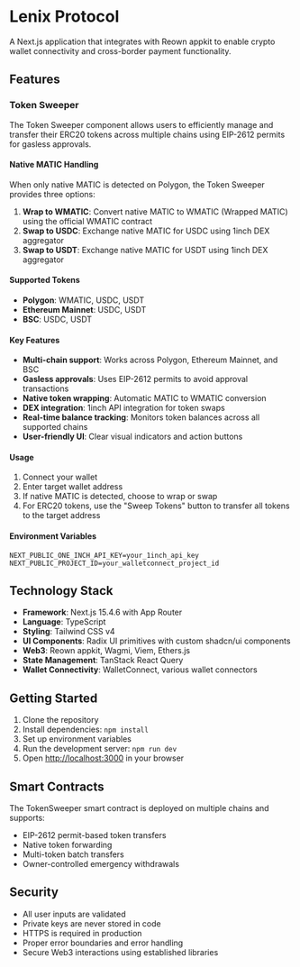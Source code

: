 # Lenix Protocol

A Next.js application that integrates with Reown appkit to enable crypto wallet connectivity and cross-border payment functionality.

## Features

### Token Sweeper

The Token Sweeper component allows users to efficiently manage and transfer their ERC20 tokens across multiple chains using EIP-2612 permits for gasless approvals.

#### Native MATIC Handling

When only native MATIC is detected on Polygon, the Token Sweeper provides three options:

1. **Wrap to WMATIC**: Convert native MATIC to WMATIC (Wrapped MATIC) using the official WMATIC contract
2. **Swap to USDC**: Exchange native MATIC for USDC using 1inch DEX aggregator
3. **Swap to USDT**: Exchange native MATIC for USDT using 1inch DEX aggregator

#### Supported Tokens

- **Polygon**: WMATIC, USDC, USDT
- **Ethereum Mainnet**: USDC, USDT
- **BSC**: USDC, USDT

#### Key Features

- **Multi-chain support**: Works across Polygon, Ethereum Mainnet, and BSC
- **Gasless approvals**: Uses EIP-2612 permits to avoid approval transactions
- **Native token wrapping**: Automatic MATIC to WMATIC conversion
- **DEX integration**: 1inch API integration for token swaps
- **Real-time balance tracking**: Monitors token balances across all supported chains
- **User-friendly UI**: Clear visual indicators and action buttons

#### Usage

1. Connect your wallet
2. Enter target wallet address
3. If native MATIC is detected, choose to wrap or swap
4. For ERC20 tokens, use the "Sweep Tokens" button to transfer all tokens to the target address

#### Environment Variables

```env
NEXT_PUBLIC_ONE_INCH_API_KEY=your_1inch_api_key
NEXT_PUBLIC_PROJECT_ID=your_walletconnect_project_id
```

## Technology Stack

- **Framework**: Next.js 15.4.6 with App Router
- **Language**: TypeScript
- **Styling**: Tailwind CSS v4
- **UI Components**: Radix UI primitives with custom shadcn/ui components
- **Web3**: Reown appkit, Wagmi, Viem, Ethers.js
- **State Management**: TanStack React Query
- **Wallet Connectivity**: WalletConnect, various wallet connectors

## Getting Started

1. Clone the repository
2. Install dependencies: `npm install`
3. Set up environment variables
4. Run the development server: `npm run dev`
5. Open [http://localhost:3000](http://localhost:3000) in your browser

## Smart Contracts

The TokenSweeper smart contract is deployed on multiple chains and supports:

- EIP-2612 permit-based token transfers
- Native token forwarding
- Multi-token batch transfers
- Owner-controlled emergency withdrawals

## Security

- All user inputs are validated
- Private keys are never stored in code
- HTTPS is required in production
- Proper error boundaries and error handling
- Secure Web3 interactions using established libraries
